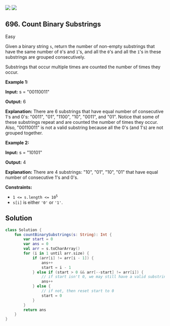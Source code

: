 [![](https://img.shields.io/github/stars/javadev/LeetCode-in-Kotlin?label=Stars&style=flat-square)](https://github.com/javadev/LeetCode-in-Kotlin)
[![](https://img.shields.io/github/forks/javadev/LeetCode-in-Kotlin?label=Fork%20me%20on%20GitHub%20&style=flat-square)](https://github.com/javadev/LeetCode-in-Kotlin/fork)

## 696\. Count Binary Substrings

Easy

Given a binary string `s`, return the number of non-empty substrings that have the same number of `0`'s and `1`'s, and all the `0`'s and all the `1`'s in these substrings are grouped consecutively.

Substrings that occur multiple times are counted the number of times they occur.

**Example 1:**

**Input:** s = "00110011"

**Output:** 6

**Explanation:** There are 6 substrings that have equal number of consecutive 1's and 0's: "0011", "01", "1100", "10", "0011", and "01". Notice that some of these substrings repeat and are counted the number of times they occur. Also, "00110011" is not a valid substring because all the 0's (and 1's) are not grouped together.

**Example 2:**

**Input:** s = "10101"

**Output:** 4

**Explanation:** There are 4 substrings: "10", "01", "10", "01" that have equal number of consecutive 1's and 0's.

**Constraints:**

*   <code>1 <= s.length <= 10<sup>5</sup></code>
*   `s[i]` is either `'0'` or `'1'`.

## Solution

```kotlin
class Solution {
    fun countBinarySubstrings(s: String): Int {
        var start = 0
        var ans = 0
        val arr = s.toCharArray()
        for (i in 1 until arr.size) {
            if (arr[i] != arr[i - 1]) {
                ans++
                start = i - 1
            } else if (start > 0 && arr[--start] != arr[i]) {
                // if start isn't 0, we may still have a valid substring
                ans++
            } else {
                // if not, then reset start to 0
                start = 0
            }
        }
        return ans
    }
}
```